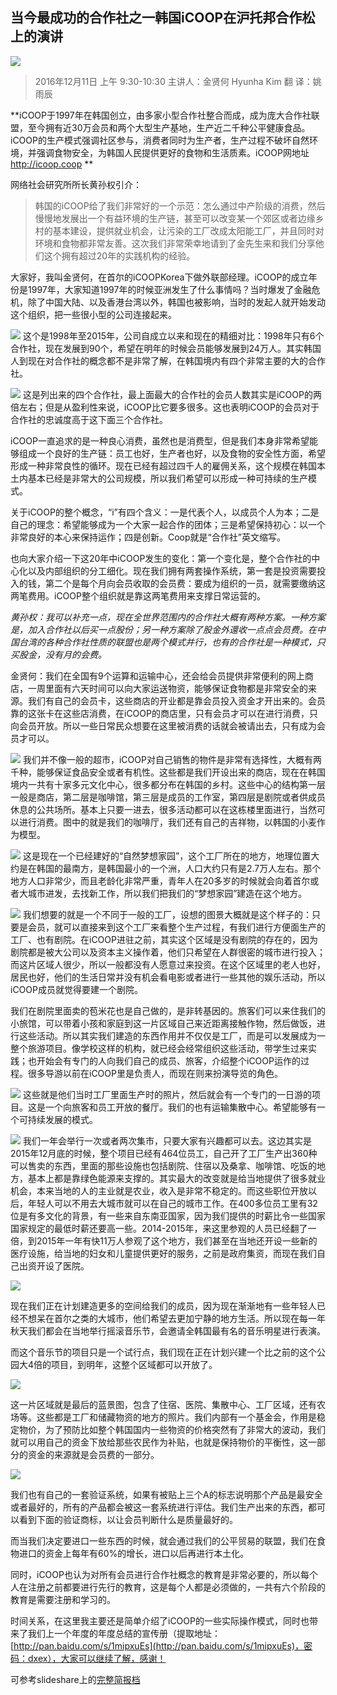 ## 当今最成功的合作社之一韩国iCOOP在沪托邦合作松上的演讲
![](/assets/5.3.1.jpeg)

>2016年12月11日 上午 9:30-10:30
主讲人：金贤何 Hyunha Kim
翻 译：姚雨辰

**iCOOP于1997年在韩国创立，由多家小型合作社整合而成，成为庞大合作社联盟，至今拥有近30万会员和两个大型生产基地，生产近二千种公平健康食品。iCOOP的生产模式强调社区参与，消费者同时为生产者，生产过程不破坏自然环境，并强调食物安全，为韩国人民提供更好的食物和生活质素。iCOOP网地址 http://icoop.coop **

网络社会研究所所长黄孙权引介：

> 韩国的iCOOP给了我们非常好的一个示范：怎么通过中产阶级的消费，然后慢慢地发展出一个有益环境的生产链，甚至可以改变某一个郊区或者边缘乡村的基本建设，提供就业机会，让污染的工厂改成太阳能工厂，并且同时对环境和食物都非常友善。这次我们非常荣幸地请到了金先生来和我们分享他们这个拥有超过20年的实践机构的经验。

大家好，我叫金贤何，在首尔的iCOOPKorea下做外联部经理。iCOOP的成立年份是1997年，大家知道1997年的时候亚洲发生了什么事情吗？当时爆发了金融危机，除了中国大陆、以及香港台湾以外，韩国也被影响，当时的发起人就开始发动这个组织，把一些很小型的公司连接起来。


![](/assets/5.3.2.jpeg)
这个是1998年至2015年，公司自成立以来和现在的精细对比：1998年只有6个合作社，现在发展到90个，希望在明年的时候会员能够发展到24万人。其实韩国人到现在对合作社的概念都不是非常了解，在韩国境内有四个非常主要的大的合作社。



![](/assets/5.3.3.jpeg)
这是列出来的四个合作社，最上面最大的合作社的会员人数其实是iCOOP的两倍左右；但是从盈利性来说，iCOOP比它要多很多。这也表明iCOOP的会员对于合作社的忠诚度高于这下面三个合作社。

iCOOP一直追求的是一种良心消费，虽然也是消费型，但是我们本身非常希望能够组成一个良好的生产链：员工也好，生产者也好，以及食物的安全性方面，希望形成一种非常良性的循环。现在已经有超过四千人的雇佣关系，这个规模在韩国本土内基本已经是非常大的公司规模，所以我们希望可以形成一种可持续的生产模式。

关于iCOOP的整个概念，“i”有四个含义：一是代表个人，以成员个人为本；二是自己的理念：希望能够成为一个大家一起合作的团体；三是希望保持初心：以一个非常良好的本心来保持运作；四是创新。Coop就是“合作社”英文缩写。

也向大家介绍一下这20年中iCOOP发生的变化：第一个变化是，整个合作社的中心化以及内部组织的分工细化。现在我们拥有两套操作系统，第一套是投资需要投入的钱，第二个是每个月向会员收取的会员费：要成为组织的一员，就需要缴纳这两笔费用。iCOOP整个组织就是靠这两笔费用来支撑日常运营的。

_黄孙权：我可以补充一点，现在全世界范围内的合作社大概有两种方案。一种方案是，加入合作社以后买一点股份；另一种方案除了股金外還收一点点会员费。在中国台湾的各种合作社性质的联盟也是两个模式并行，也有的合作社是一种模式，只买股金，没有月的会费。_

金贤何：我们在全国有9个运算和运输中心，还会给会员提供非常便利的网上商店，一周里面有六天时间可以向大家运送物资，能够保证食物都是非常安全的来源。我们有自己的会员卡，这些商店的开业都是靠会员投入资金才开出来的。会员靠的这张卡在这些店消费，在iCOOP的商店里，只有会员才可以在进行消费，只向会员开放。所以一些日常民众想要在这里被消费的话就会被请出去，只有成为会员才可以。



![](/assets/5.3.4.jpeg)
我们并不像一般的超市，iCOOP对自己销售的物件是非常有选择性，大概有两千种，能够保证食品安全或者有机性。这些都是我们开设出来的商店，现在在韩国境内一共有十家多元文化中心，很多都分布在韩国的乡村。这些中心的结构第一层一般是商店，第二层是咖啡馆，第三层是成员的工作室，第四层是剧院或者供成员休息的公共场所。基本上只要一进去，很多活动都可以在这栋楼里面进行，当然可以进行消费。图中的就是我们的咖啡厅，我们还有自己的吉祥物，以韩国的小麦作为模型。


![](/assets/5.3.5.jpeg)
这是现在一个已经建好的“自然梦想家园”，这个工厂所在的地方，地理位置大约是在韩国的最南方，是韩国最小的一个洲，人口大约只有是2.7万人左右。那个地方人口非常少，而且老龄化非常严重，青年人在20多岁的时候就会向着首尔或者大城市进发，去找新工作，所以我们把我们的“梦想家园”建造在这个地方。



![](/assets/5.3.6.jpeg)
我们想要的就是一个不同于一般的工厂，设想的图景大概就是这个样子的：只要是会员，就可以直接来到这个工厂来看整个生产过程，有我们进行方便面生产的工厂、也有剧院。在iCOOP进驻之前，其实这个区域是没有剧院的存在的，因为剧院都是被大公司以及资本主义操作着，他们只希望在人群很密的城市进行投入；而这片区域人很少，所以一般都没有人愿意过来投资。在这个区域里的老人也好，居民也好，他们的生活日常并没有机会看电影或者进行一些其他的娱乐活动，所以iCOOP成员就觉得要建一个剧院。

我们在剧院里面卖的苞米花也是自己做的，是非转基因的。旅客们可以来住我们的小旅馆，可以带着小孩和家庭到这一片区域自己来近距离接触作物，然后做饭，进行这些活动。所以其实我们建造的东西作用并不仅仅是工厂，而是可以发展成为一整个旅游项目。像学校这样的机构，就已经会经常组织这些活动，带学生过来实践；也开始会有专门的人向我们自己的成员、旅客，介绍整个iCOOP运作的过程。很多导游以前在iCOOP里是负责人，而现在则来扮演导览的角色。


![](/assets/5.3.7.jpeg)
这些就是他们当时工厂里面生产时的照片，然后就会有一个专门的一日游的项目。这是一个向旅客和员工开放的餐厅。我们的也有运输集散中心。希望能够有一个可持续发展的模式。

![](/assets/5.3.8.jpeg)
我们一年会举行一次或者两次集市，只要大家有兴趣都可以去。这边其实是2015年12月底的时候，整个项目已经有464位员工，自己开了工厂生产出360种可以售卖的东西，里面的那些设施也包括剧院、住宿以及桑拿、咖啡馆、吃饭的地方，基本上都是靠绿色能源来支撑的。其实最大的改变就是给当地提供了很多就业机会，本来当地的人的主业就是农业，收入是非常不稳定的。而这些职位开放以后，年轻人可以不用去大城市就可以在自己的城市工作。在400多位员工里有32位是有多文化的背景，有一些来自东南亚国家，因为我们提供的时薪比令一些国家国家规定的最低时薪还要高一些。2014-2015年，来这里参观的人员已经翻了一倍，到2015年一年有快11万人参观了这个地方，我们甚至在当地还开设一些新的医疗设施，给当地的妇女和儿童提供更好的服务，之前是政府集资，而现在我们自己出资开设了医院。


![](/assets/5.3.9.jpeg)

现在我们正在计划建造更多的空间给我们的成员，因为现在渐渐地有一些年轻人已经不想呆在首尔之类的大城市，他们希望去更加宁静的地方生活。所以现在每一年秋天我们都会在当地举行摇滚音乐节，会邀请全韩国最有名的音乐明星进行表演。

而这个音乐节的项目只是一个试行点，我们现在正在计划兴建一个比之前的这个公园大4倍的项目，到明年，这整个区域都可以开放了。

![](/assets/5.3.10.jpeg)

这一片区域就是最后的蓝景图，包含了住宿、医院、集散中心、工厂区域，还有农场等。这些都是工厂和储藏物资的地方的照片。我们内部有一个基金会，作用是稳定物价，为了预防比如整个韩国国内一些物资的价格突然有了非常大的波动，我们就可以用自己的资金下放给那些农民作为补贴，也就是保持物价的平衡性，这一部分的资金的来源就是会员费的一部分。


![](/assets/5.3.11.jpeg)

我们也有自己的一套验证系统，如果有被贴上三个A的标志说明那个产品是最安全或者最好的，所有的产品都会被这一套系统进行评估。我们生产出来的东西，都可以看到下面的验证商标，以让会员判断什么是质量最好的。

而当我们决定要进口一些东西的时候，就会通过我们的公平贸易的联盟，我们在食物进口的资金上每年有60%的增长，进口以后再进行本土化。

同时，iCOOP也认为对所有会员进行合作社概念的教育是非常必要的，所以每个人在注册之前都要进行先行的教育，这是每个人都是必须做的，一共有六个阶段的教育是需要注册和学习的。

时间关系，在这里我主要还是简单介绍了iCOOP的一些实际操作模式，同时也带来了我们上一个年度的年度总结的宣传册（提取地址：[http://pan.baidu.com/s/1mipxuEs](http://pan.baidu.com/s/1mipxuEs)，密码：dxex），大家可以继续了解，感谢！

可参考slideshare上的[完整简报档](https://www.slideshare.net/luruiyang/pptco-opi-coopkorea201609271)


